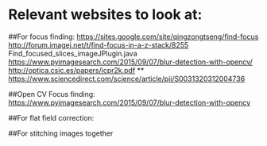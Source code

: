 # Relevant websites to look at:
##For focus finding: 
    https://sites.google.com/site/qingzongtseng/find-focus
    http://forum.imagej.net/t/find-focus-in-a-z-stack/8255
    Find_focused_slices_imageJPlugin.java
    https://www.pyimagesearch.com/2015/09/07/blur-detection-with-opencv/
    http://optica.csic.es/papers/icpr2k.pdf
    ** https://www.sciencedirect.com/science/article/pii/S0031320312004736

    
##Open CV Focus finding:
https://www.pyimagesearch.com/2015/09/07/blur-detection-with-opencv


##For flat field correction:

##For stitching images together